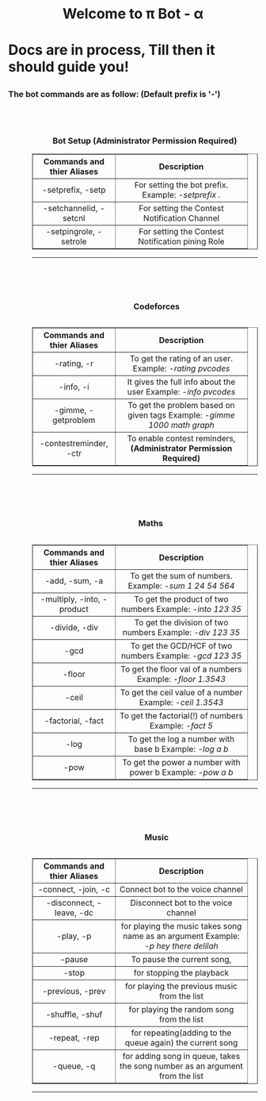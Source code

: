 <h1 align=center> Welcome to π Bot - α  <h1>
<p>Docs are in process, Till then it should guide you!</p>

### The bot commands are as follow: (Default prefix is '-')

<br><br>

<ul align=center>
  <ul>
      <h3 align=center>Bot Setup <b>(Administrator Permission Required)</b></h3>
      <table border=soild align=center>
          <thead align=center>
                <tr>
                  <th width=150>Commands and thier Aliases</th>
                  <th width=250>Description</th>
                </tr
              </thead>
              <tbody align=center>
                  <tr>
                  <td>-setprefix, -setp</td>
                      <td>For setting the bot prefix. Example: <i>-setprefix .</i> </td
                  </tr>
                  <tr>
                      <td>-setchannelid, -setcnl</td>
                      <td>For setting the Contest Notification Channel</td>
                  </tr> 
                  <tr> 
                      <td>-setpingrole, -setrole</td>
                      <td>For setting the Contest Notification pining Role</td>
                  </tr>            
              </tbody>
         </thead>
       <table>
  </ul>

<hr>


  <br><br><br>
<ul align=center>
  <ul>
      <h3 align=center>Codeforces</h3>
      <table border=soild align=center>
          <thead align=center>
                <tr>
                  <th width=150>Commands and thier Aliases</th>
                  <th width=250>Description</th>
                </tr
              </thead>
              <tbody align=center>
                  <tr>
                  <td>-rating, -r</td>
                      <td>To get the rating of an user. Example: <i>-rating pvcodes</i> </td
                  </tr>
                  <tr>
                      <td>-info, -i</td>
                      <td>It gives the full info about the user Example: <i>-info pvcodes</i></td>
                  </tr> 
                  <tr> 
                      <td>-gimme, -getproblem</td>
                      <td>To get the problem based on given tags Example: <i> -gimme 1000 math graph</i> </td>
                  </tr>
                  <tr> 
                      <td>-contestreminder, -ctr</td>
                      <td>To enable contest reminders, <b>(Administrator Permission Required)</b></td>
                  </tr>            
              </tbody>
         </thead>
       <table>
  </ul>

<hr>


  <br><br><br>
  <ul>
      <h3 align=center>Maths</h3>
      <table border=soild align=center>
          <thead align=center>
                <tr>
                  <th width=150>Commands and thier Aliases</th>
                  <th width=250>Description</th>
                </tr
              </thead>
              <tbody align=center>
                  <tr>
                  <td>-add, -sum, -a</td>
                      <td>To get the sum of numbers. Example: <i>-sum 1 24 54 564</i> </td
                  </tr>
                  <tr>
                      <td>-multiply, -into, -product</td>
                      <td>To get the product of two numbers Example: <i> -into 123 35</i</td>
                  </tr> 
                  <tr> 
                      <td>-divide, -div</td>
                      <td>To get the division of two numbers Example: <i> -div 123 35</i> </td>
                  </tr>
                  <tr> 
                      <td>-gcd</td>
                      <td>To get the GCD/HCF of two numbers Example: <i> -gcd 123 35</i> </td>
                  </tr>
                  <tr> 
                      <td>-floor</td>
                      <td>To get the floor val of a numbers Example: <i> -floor 1.3543</i> </td>
                  </tr>
                  <tr> 
                      <td>-ceil</td>
                      <td>To get the ceil value of a number Example: <i> -ceil 1.3543</i> </td>
                  </tr>
                  <tr> 
                      <td>-factorial, -fact</td>
                      <td>To get the factorial(!) of numbers Example: <i> -fact 5</i> </td>
                  </tr>
                  <tr> 
                      <td>-log</td>
                      <td>To get the log a number with base b  Example: <i> -log a b</i> </td>
                  </tr>
                  <tr> 
                      <td>-pow</td>
                      <td>To get the power a number with power b  Example: <i> -pow a b</i> </td>
                  </tr>
              </tbody>
         </thead>
       <table>
  </ul>

<hr>

  <br><br><br>
<ul align=center>
  <ul>
      <h3 align=center>Music</h3>
      <table border=soild align=center>
          <thead align=center>
                <tr>
                  <th width=150>Commands and thier Aliases</th>
                  <th width=250>Description</th>
                </tr
              </thead>
              <tbody align=center>
                  <tr>
                  <td>-connect, -join, -c</td>
                      <td>Connect bot to the voice channel </td
                  </tr>
                  <tr>
                      <td>-disconnect, -leave, -dc</td>
                      <td>Disconnect bot to the voice channel</td>
                  </tr> 
                  <tr> 
                      <td>-play, -p</td>
                      <td>for playing the music takes song name as an argument Example: <i> -p hey there delilah</i> </td>
                  </tr>
                  <tr> 
                      <td>-pause</td>
                      <td>To pause the current song,</td>
                  </tr>
                  <tr> 
                      <td>-stop</td>
                      <td>for stopping the playback</td>
                  </tr> 
                  <tr> 
                      <td>-previous, -prev</td>
                      <td>for playing the previous music from the list</td>
                  </tr> 
                  <tr> 
                      <td>-shuffle, -shuf</td>
                      <td>for playing the random song from the list</td>
                  </tr> 
                  <tr> 
                      <td>-repeat, -rep</td>
                      <td>for repeating(adding to the queue again) the current song</td>
                  </tr> 
                  <tr> 
                      <td>-queue, -q</td>
                      <td>for adding song in queue, takes the song number as an argument from the list</td>
                  </tr>
              </tbody>
         </thead>
       <table>
  </ul>

<hr>

